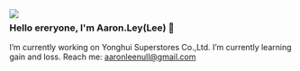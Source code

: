 <img align="left" src="https://github-readme-stats.vercel.app/api?username=Aaron-Ley&show_icons=true&icon_color=ff0000&text_color=800080&bg_color=BDB76B&hide_title=true&hide=contribs" />

### Hello ereryone, I'm Aaron.Ley(Lee) 👋


<!--
**Aaron-Ley/Aaron-Ley** is a ✨ _special_ ✨ repository because its `README.md` (this file) appears on your GitHub profile.

Here are some ideas to get you started:

- 🔭 I’m currently working on ...
- 🌱 I’m currently learning ...
- 👯 I’m looking to collaborate on ...
- 🤔 I’m looking for help with ...
- 💬 Ask me about ...
- 📫 How to reach me: ...
- 😄 Pronouns: ...
- ⚡ Fun fact: ...
-->

I’m currently working on Yonghui Superstores Co.,Ltd.
I’m currently learning gain and loss.
Reach me: aaronleenull@gmail.com
